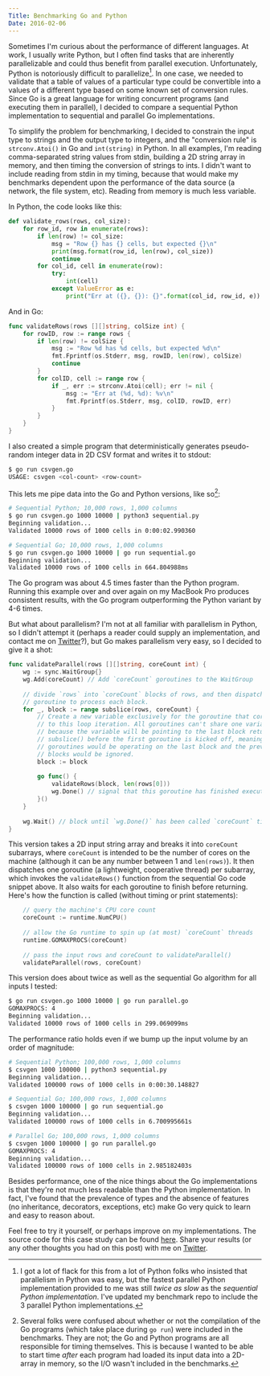 ```yaml
---
Title: Benchmarking Go and Python
Date: 2016-02-06
---
```


Sometimes I'm curious about the performance of different languages. At work, I
usually write Python, but I often find tasks that are inherently parallelizable
and could thus benefit from parallel execution. Unfortunately, Python is
notoriously difficult to parallelize[^a]. In one case, we needed to validate
that a table of values of a particular type could be convertible into a values
of a different type based on some known set of conversion rules. Since Go is a
great language for writing concurrent programs (and executing them in
parallel), I decided to compare a sequential Python implementation to
sequential and parallel Go implementations.

<!-- more -->

To simplify the problem for benchmarking, I decided to constrain the input type
to strings and the output type to integers, and the "conversion rule" is
`strconv.Atoi()` in Go and `int(string)` in Python. In all examples, I'm
reading comma-separated string values from stdin, building a 2D string array in
memory, and then timing the conversion of strings to ints. I didn't want to
include reading from stdin in my timing, because that would make my benchmarks
dependent upon the performance of the data source (a network, the file system,
etc). Reading from memory is much less variable.

In Python, the code looks like this:

``` py
def validate_rows(rows, col_size):
    for row_id, row in enumerate(rows):
        if len(row) != col_size:
            msg = "Row {} has {} cells, but expected {}\n"
            print(msg.format(row_id, len(row), col_size))
            continue
        for col_id, cell in enumerate(row):
            try:
                int(cell)
            except ValueError as e:
                print("Err at ({}, {}): {}".format(col_id, row_id, e))
```

And in Go:

``` go
func validateRows(rows [][]string, colSize int) {
    for rowID, row := range rows {
        if len(row) != colSize {
            msg := "Row %d has %d cells, but expected %d\n"
            fmt.Fprintf(os.Stderr, msg, rowID, len(row), colSize)
            continue
        }
        for colID, cell := range row {
            if _, err := strconv.Atoi(cell); err != nil {
                msg := "Err at (%d, %d): %v\n"
                fmt.Fprintf(os.Stderr, msg, colID, rowID, err)
            }
        }
    }
}
```

I also created a simple program that deterministically generates pseudo-random
integer data in 2D CSV format and writes it to stdout:

``` bash
$ go run csvgen.go
USAGE: csvgen <col-count> <row-count>
```

This lets me pipe data into the Go and Python versions, like so[^b]:

``` bash
# Sequential Python; 10,000 rows, 1,000 columns
$ go run csvgen.go 1000 10000 | python3 sequential.py
Beginning validation...
Validated 10000 rows of 1000 cells in 0:00:02.990360

# Sequential Go; 10,000 rows, 1,000 columns
$ go run csvgen.go 1000 10000 | go run sequential.go
Beginning validation...
Validated 10000 rows of 1000 cells in 664.804988ms
```

The Go program was about 4.5 times faster than the Python program. Running this
example over and over again on my MacBook Pro produces consistent results, with
the Go program outperforming the Python variant by 4-6 times.

But what about parallelism? I'm not at all familiar with parallelism in Python,
so I didn't attempt it (perhaps a reader could supply an implementation, and
contact me on [Twitter][1]?), but Go makes parallelism very easy, so I decided
to give it a shot:

``` go
func validateParallel(rows [][]string, coreCount int) {
    wg := sync.WaitGroup{}
    wg.Add(coreCount) // Add `coreCount` goroutines to the WaitGroup
    
    // divide `rows` into `coreCount` blocks of rows, and then dispatch a
    // goroutine to process each block.
    for _, block := range subslice(rows, coreCount) {
        // Create a new variable exclusively for the goroutine that corresponds
        // to this loop iteration. All goroutines can't share one variable,
        // because the variable will be pointing to the last block returned by
        // subslice() before the first goroutine is kicked off, meaning all
        // goroutines would be operating on the last block and the previous
        // blocks would be ignored.
        block := block
        
        go func() {
            validateRows(block, len(rows[0]))
            wg.Done() // signal that this goroutine has finished execution
        }()
    }
    
    wg.Wait() // block until `wg.Done()` has been called `coreCount` times
}
```

This version takes a 2D input string array and breaks it into `coreCount`
subarrays, where `coreCount` is intended to be the number of cores on the
machine (although it can be any number between 1 and `len(rows)`). It then
dispatches one goroutine (a lightweight, cooperative thread) per subarray,
which invokes the `validateRows()` function from the sequential Go code snippet
above. It also waits for each goroutine to finish before returning. Here's how
the function is called (without timing or print statements):

``` go
    // query the machine's CPU core count
    coreCount := runtime.NumCPU()
    
    // allow the Go runtime to spin up (at most) `coreCount` threads
    runtime.GOMAXPROCS(coreCount)
    
    // pass the input rows and coreCount to validateParallel()
    validateParallel(rows, coreCount)
```

This version does about twice as well as the sequential Go algorithm for all
inputs I tested:

``` bash
$ go run csvgen.go 1000 10000 | go run parallel.go
GOMAXPROCS: 4
Beginning validation...
Validated 10000 rows of 1000 cells in 299.069099ms
```

The performance ratio holds even if we bump up the input volume by an order of
magnitude:

``` bash
# Sequential Python; 100,000 rows, 1,000 columns
$ csvgen 1000 100000 | python3 sequential.py
Beginning validation...
Validated 100000 rows of 1000 cells in 0:00:30.148827

# Sequential Go; 100,000 rows, 1,000 columns
$ csvgen 1000 100000 | go run sequential.go
Beginning validation...
Validated 100000 rows of 1000 cells in 6.700995661s

# Parallel Go; 100,000 rows, 1,000 columns
$ csvgen 1000 100000 | go run parallel.go
GOMAXPROCS: 4
Beginning validation...
Validated 100000 rows of 1000 cells in 2.985182403s
```

Besides performance, one of the nice things about the Go implementations is
that they're not much less readable than the Python implementation. In fact,
I've found that the prevalence of types and the absence of features (no
inheritance, decorators, exceptions, etc) make Go very quick to learn and easy
to reason about.

Feel free to try it yourself, or perhaps improve on my implementations. The
source code for this case study can be found [here][2]. Share your results (or
any other thoughts you had on this post) with me on [Twitter][1].

[^a]: I got a lot of flack for this from a lot of Python folks who insisted
    that parallelism in Python was easy, but the fastest parallel Python
    implementation provided to me was still *twice as slow* as the *sequential
    Python implementation*. I've updated my benchmark repo to include the 3
    parallel Python implementations.

[^b]: Several folks were confused about whether or not the compilation of the
    Go programs (which take place during `go run`) were included in the
    benchmarks. They are not; the Go and Python programs are all responsible
    for timing themselves. This is because I wanted to be able to start time
    *after* each program had loaded its input data into a 2D-array in memory,
    so the I/O wasn't included in the benchmarks. 

[1]: https://twitter.com/weberc2
[2]: https://bitbucket.org/weberc2/csv-validation-benchmarks
